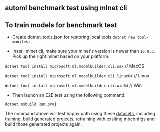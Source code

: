 ## automl benchmark test using mlnet cli

## To train models for benchmark test
- Create dotnet-tools.json for restoring local tools
`dotnet new tool-manifest`

- Install mlnet cli, make sure your mlnet's version is newer than `16.8.3`. Pick up the right mlnet based on your platform.

`dotnet tool install microsoft.ml.modelbuilder.cli.osx` // MacOS

`dotnet tool install microsoft.ml.modelbuilder.cli.linux64` // Linux

`dotnet tool install microsoft.ml.modelbuilder.cli.win64` // Win

- Then launch an E2E test using the following command:

`dotnet msbuild Run.proj`

The command above will test happy path using these [datasets](./Dataset.props), including training, build generated projects, retraining with exsiting mbconfigs and build those generated projects again.
